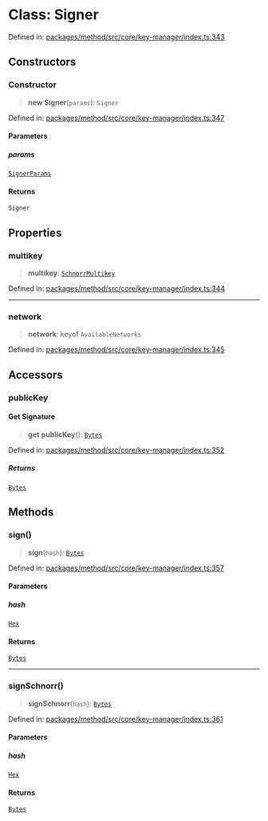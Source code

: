 # Class: Signer

Defined in: [packages/method/src/core/key-manager/index.ts:343](https://github.com/dcdpr/did-btcr2-js/blob/4a717493e735221d072999f212891939f4de3f23/packages/method/src/core/key-manager/index.ts#L343)

## Constructors

### Constructor

> **new Signer**(`params`): `Signer`

Defined in: [packages/method/src/core/key-manager/index.ts:347](https://github.com/dcdpr/did-btcr2-js/blob/4a717493e735221d072999f212891939f4de3f23/packages/method/src/core/key-manager/index.ts#L347)

#### Parameters

##### params

[`SignerParams`](../interfaces/SignerParams.md)

#### Returns

`Signer`

## Properties

### multikey

> **multikey**: [`SchnorrMultikey`](../../cryptosuite/classes/SchnorrMultikey.md)

Defined in: [packages/method/src/core/key-manager/index.ts:344](https://github.com/dcdpr/did-btcr2-js/blob/4a717493e735221d072999f212891939f4de3f23/packages/method/src/core/key-manager/index.ts#L344)

***

### network

> **network**: keyof `AvailableNetworks`

Defined in: [packages/method/src/core/key-manager/index.ts:345](https://github.com/dcdpr/did-btcr2-js/blob/4a717493e735221d072999f212891939f4de3f23/packages/method/src/core/key-manager/index.ts#L345)

## Accessors

### publicKey

#### Get Signature

> **get** **publicKey**(): [`Bytes`](../../common/type-aliases/Bytes.md)

Defined in: [packages/method/src/core/key-manager/index.ts:352](https://github.com/dcdpr/did-btcr2-js/blob/4a717493e735221d072999f212891939f4de3f23/packages/method/src/core/key-manager/index.ts#L352)

##### Returns

[`Bytes`](../../common/type-aliases/Bytes.md)

## Methods

### sign()

> **sign**(`hash`): [`Bytes`](../../common/type-aliases/Bytes.md)

Defined in: [packages/method/src/core/key-manager/index.ts:357](https://github.com/dcdpr/did-btcr2-js/blob/4a717493e735221d072999f212891939f4de3f23/packages/method/src/core/key-manager/index.ts#L357)

#### Parameters

##### hash

[`Hex`](../../common/type-aliases/Hex.md)

#### Returns

[`Bytes`](../../common/type-aliases/Bytes.md)

***

### signSchnorr()

> **signSchnorr**(`hash`): [`Bytes`](../../common/type-aliases/Bytes.md)

Defined in: [packages/method/src/core/key-manager/index.ts:361](https://github.com/dcdpr/did-btcr2-js/blob/4a717493e735221d072999f212891939f4de3f23/packages/method/src/core/key-manager/index.ts#L361)

#### Parameters

##### hash

[`Hex`](../../common/type-aliases/Hex.md)

#### Returns

[`Bytes`](../../common/type-aliases/Bytes.md)
